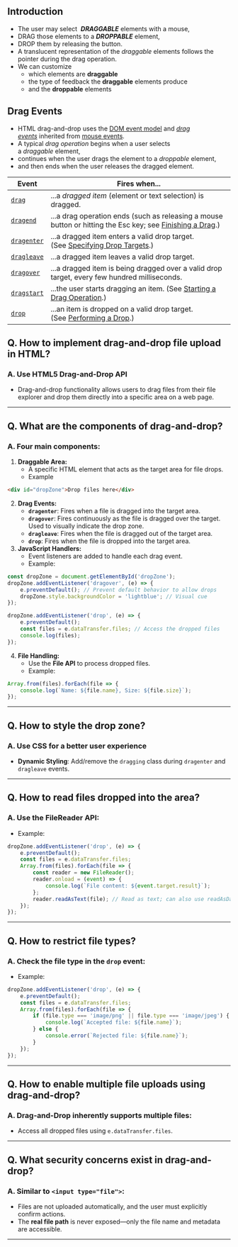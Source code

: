## Introduction
- The user may select  ***DRAGGABLE*** elements with a mouse,
- DRAG those elements to a ***DROPPABLE*** element,
- DROP them by releasing the button.
- A translucent representation of the _draggable_ elements follows the pointer during the drag operation.
- We can customize
	- which elements are **draggable**
	- the type of feedback the **draggable** elements produce
	- and the **droppable** elements

## Drag Events
- HTML drag-and-drop uses the [DOM event model](https://developer.mozilla.org/en-US/docs/Web/API/Event) and _[drag events](https://developer.mozilla.org/en-US/docs/Web/API/DragEvent)_ inherited from [mouse events](https://developer.mozilla.org/en-US/docs/Web/API/MouseEvent).
- A typical _drag operation_ begins when a user selects a _draggable_ element,
- continues when the user drags the element to a _droppable_ element, 
- and then ends when the user releases the dragged element.

| Event                                                                                                   | Fires when...                                                                                                                                                                                                         |
| ------------------------------------------------------------------------------------------------------- | --------------------------------------------------------------------------------------------------------------------------------------------------------------------------------------------------------------------- |
| [`drag`](https://developer.mozilla.org/en-US/docs/Web/API/HTMLElement/drag_event "drag")                | ...a _dragged item_ (element or text selection) is dragged.                                                                                                                                                           |
| [`dragend`](https://developer.mozilla.org/en-US/docs/Web/API/HTMLElement/dragend_event "dragend")       | ...a drag operation ends (such as releasing a mouse button or hitting the Esc key; see [Finishing a Drag](https://developer.mozilla.org/en-US/docs/Web/API/HTML_Drag_and_Drop_API/Drag_operations#finishing_a_drag).) |
| [`dragenter`](https://developer.mozilla.org/en-US/docs/Web/API/HTMLElement/dragenter_event "dragenter") | ...a dragged item enters a valid drop target. (See [Specifying Drop Targets](https://developer.mozilla.org/en-US/docs/Web/API/HTML_Drag_and_Drop_API/Drag_operations#specifying_drop_targets).)                       |
| [`dragleave`](https://developer.mozilla.org/en-US/docs/Web/API/HTMLElement/dragleave_event "dragleave") | ...a dragged item leaves a valid drop target.                                                                                                                                                                         |
| [`dragover`](https://developer.mozilla.org/en-US/docs/Web/API/HTMLElement/dragover_event "dragover")    | ...a dragged item is being dragged over a valid drop target, every few hundred milliseconds.                                                                                                                          |
| [`dragstart`](https://developer.mozilla.org/en-US/docs/Web/API/HTMLElement/dragstart_event "dragstart") | ...the user starts dragging an item. (See [Starting a Drag Operation](https://developer.mozilla.org/en-US/docs/Web/API/HTML_Drag_and_Drop_API/Drag_operations#starting_a_drag_operation).)                            |
| [`drop`](https://developer.mozilla.org/en-US/docs/Web/API/HTMLElement/drop_event "drop")                | ...an item is dropped on a valid drop target. (See [Performing a Drop](https://developer.mozilla.org/en-US/docs/Web/API/HTML_Drag_and_Drop_API/Drag_operations#performing_a_drop).)                                   |
## Q. How to implement drag-and-drop file upload in HTML?

### A. Use HTML5 Drag-and-Drop API

- Drag-and-drop functionality allows users to drag files from their file explorer and drop them directly into a specific area on a web page.

---

## Q. What are the components of drag-and-drop?

### A. Four main components:

1. **Draggable Area:**
    - A specific HTML element that acts as the target area for file drops.
    - Example        
```html
<div id="dropZone">Drop files here</div>
```
        
2. **Drag Events:**
    - **`dragenter`**: Fires when a file is dragged into the target area.
    - **`dragover`**: Fires continuously as the file is dragged over the target. Used to visually indicate the drop zone.
    - **`dragleave`**: Fires when the file is dragged out of the target area.
    - **`drop`**: Fires when the file is dropped into the target area.
3. **JavaScript Handlers:**
    - Event listeners are added to handle each drag event.
    - Example:
```js
const dropZone = document.getElementById('dropZone');
dropZone.addEventListener('dragover', (e) => {
    e.preventDefault(); // Prevent default behavior to allow drops
    dropZone.style.backgroundColor = 'lightblue'; // Visual cue
});

dropZone.addEventListener('drop', (e) => {
    e.preventDefault();
    const files = e.dataTransfer.files; // Access the dropped files
    console.log(files);
});
```
        
4. **File Handling:**
    - Use the **File API** to process dropped files.
    - Example:
```js
Array.from(files).forEach(file => {
    console.log(`Name: ${file.name}, Size: ${file.size}`);
});
```

---

## Q. How to style the drop zone?

### A. Use CSS for a better user experience    
- **Dynamic Styling**: Add/remove the `dragging` class during `dragenter` and `dragleave` events.

---

## Q. How to read files dropped into the area?

### A. Use the FileReader API:
- Example:
```js
dropZone.addEventListener('drop', (e) => {
    e.preventDefault();
    const files = e.dataTransfer.files;
    Array.from(files).forEach(file => {
        const reader = new FileReader();
        reader.onload = (event) => {
            console.log(`File content: ${event.target.result}`);
        };
        reader.readAsText(file); // Read as text; can also use readAsDataURL for images
    });
});
```

---

## Q. How to restrict file types?

### A. Check the file type in the `drop` event:
- Example:
```js
dropZone.addEventListener('drop', (e) => {
    e.preventDefault();
    const files = e.dataTransfer.files;
    Array.from(files).forEach(file => {
        if (file.type === 'image/png' || file.type === 'image/jpeg') {
            console.log(`Accepted file: ${file.name}`);
        } else {
            console.error(`Rejected file: ${file.name}`);
        }
    });
});
```
---

## Q. How to enable multiple file uploads using drag-and-drop?
### A. Drag-and-Drop inherently supports multiple files:

- Access all dropped files using `e.dataTransfer.files`.

---

## Q. What security concerns exist in drag-and-drop?

### A. Similar to `<input type="file">`:
- Files are not uploaded automatically, and the user must explicitly confirm actions.
- The **real file path** is never exposed—only the file name and metadata are accessible.
---
